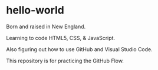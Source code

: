 # hello-world

Born and raised in New England.

Learning to code HTML5, CSS, & JavaScript.

Also figuring out how to use GitHub and Visual Studio Code.





This repository is for practicing the GitHub Flow.
